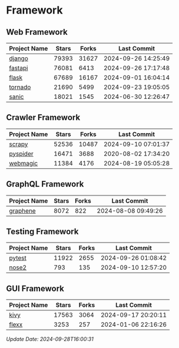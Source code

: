 # Framework

## Web Framework
| Project Name | Stars | Forks | Last Commit |
| ------------ | ----- | ----- | ----------- |
| [django](https://github.com/django/django) | 79393 | 31627 | 2024-09-26 14:25:49 |
| [fastapi](https://github.com/fastapi/fastapi) | 76081 | 6413 | 2024-09-26 17:17:48 |
| [flask](https://github.com/pallets/flask) | 67689 | 16167 | 2024-09-01 16:04:14 |
| [tornado](https://github.com/tornadoweb/tornado) | 21690 | 5499 | 2024-09-23 19:05:05 |
| [sanic](https://github.com/sanic-org/sanic) | 18021 | 1545 | 2024-06-30 12:26:47 |

## Crawler Framework
| Project Name | Stars | Forks | Last Commit |
| ------------ | ----- | ----- | ----------- |
| [scrapy](https://github.com/scrapy/scrapy) | 52536 | 10487 | 2024-09-10 07:01:37 |
| [pyspider](https://github.com/binux/pyspider) | 16471 | 3688 | 2020-08-02 17:34:20 |
| [webmagic](https://github.com/code4craft/webmagic) | 11384 | 4176 | 2024-08-19 05:05:28 |

## GraphQL Framework
| Project Name | Stars | Forks | Last Commit |
| ------------ | ----- | ----- | ----------- |
| [graphene](https://github.com/graphql-python/graphene) | 8072 | 822 | 2024-08-08 09:49:26 |

## Testing Framework
| Project Name | Stars | Forks | Last Commit |
| ------------ | ----- | ----- | ----------- |
| [pytest](https://github.com/pytest-dev/pytest) | 11922 | 2655 | 2024-09-26 01:08:42 |
| [nose2](https://github.com/nose-devs/nose2) | 793 | 135 | 2024-09-10 12:57:20 |

## GUI Framework
| Project Name | Stars | Forks | Last Commit |
| ------------ | ----- | ----- | ----------- |
| [kivy](https://github.com/kivy/kivy) | 17563 | 3064 | 2024-09-17 20:20:11 |
| [flexx](https://github.com/flexxui/flexx) | 3253 | 257 | 2024-01-06 22:16:26 |

*Update Date: 2024-09-28T16:00:31*